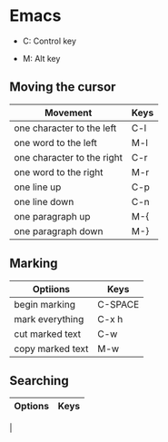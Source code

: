 # Emacs

- C: Control key

- M: Alt key

## Moving the cursor

| Movement | Keys |
| --- | --- |
| one character to the left | C-l |
| one word to the left | M-l |
| one character to the right | C-r |
| one word to the right | M-r |
| one line up | C-p |
| one line down | C-n |
| one paragraph up | M-{ |
| one paragraph down | M-} |

## Marking

| Optiions | Keys |
| --- | --- |
| begin marking | C-SPACE |
| mark everything | C-x h |
| cut marked text | C-w |
| copy marked text | M-w |

## Searching
| Options | Keys |
| --- | --- |
|